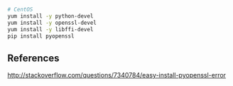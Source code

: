 ```bash
# CentOS
yum install -y python-devel
yum install -y openssl-devel
yum install -y libffi-devel
pip install pyopenssl
```

## References

http://stackoverflow.com/questions/7340784/easy-install-pyopenssl-error
